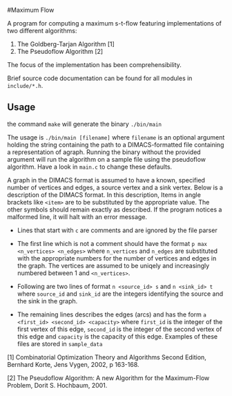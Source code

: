 
#Maximum Flow

A program for computing a maximum s-t-flow featuring implementations of two
different algorithms:

1. The Goldberg-Tarjan Algorithm [1]
2. The Pseudoflow Algorithm [2]

The focus of the implementation has been comprehensibility.

Brief source code documentation can be found for all modules in `include/*.h`.

## Usage

the command `make` will generate the binary `./bin/main`

The usage is `./bin/main [filename]` where `filename` is an optional argument
holding the string containing the path to a DIMACS-formatted file containing a
representation of agraph.  Running the binary without the provided argument will
run the algorithm on a sample file using the pseudoflow algorithm. Have a look
in `main.c` to change these defaults.

A graph in the DIMACS format is assumed to have a known, specified number of
vertices and edges, a source vertex and a sink vertex.  Below is a description
of the DIMACS format. In this description, Items in angle brackets like `<item>`
are to be substituted by the appropriate value. The other symbols should remain
exactly as described. If the program notices a malformed line, it will halt with
an error message.

* Lines that start with `c` are comments and are ignored by the file parser

* The first line which is not a comment should have the format `p max
  <n_vertices> <n_edges>` where `n_vertices` and `n_edges` are substituted with
  the appropriate numbers for the number of vertices and edges in the graph. The
  vertices are assumed to be uniqely and increasingly numbered between 1 and
  `<n_vertices>`.  

* Following are two lines of format `n <source_id> s` and `n <sink_id> t` where
  `source_id` and `sink_id` are the integers identifying the source and the sink
  in the graph.

* The remaining lines describes the edges (arcs) and has the form `a <first_id>
  <second_id> <capacity>` where `first_id` is the integer of the first vertex of
  this edge, `second_id` is the integer of the second vertex of this edge and
  `capacity` is the capacity of this edge. Examples of these files are stored in
  `sample_data`

[1] Combinatorial Optimization Theory and Algorithms Second Edition, 
Bernhard Korte, Jens Vygen, 2002, p 163-168.

[2] The Pseudoflow Algorithm: A new Algorithm for the Maximum-Flow Problem, 
Dorit S. Hochbaum, 2001.


